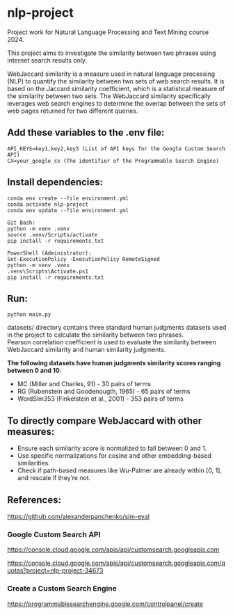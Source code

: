 # nlp-project

Project work for Natural Language Processing and Text Mining course 2024.

This project aims to investigate the similarity between two phrases using internet search results only.

WebJaccard similarity is a measure used in natural language processing (NLP) to quantify the similarity between two sets of web search results.
It is based on the Jaccard similarity coefficient, which is a statistical measure of the similarity between two sets.
The WebJaccard similarity specifically leverages web search engines to determine the overlap between the sets of web pages returned for two different queries.

## Add these variables to the .env file:

```
API_KEYS=key1,key2,key3 (List of API keys for the Google Custom Search API)
CX=your_google_cx (The identifier of the Programmable Search Engine)
```

## Install dependencies:

```
conda env create --file environment.yml
conda activate nlp-project
conda env update --file environment.yml

Git Bash:
python -m venv .venv
source .venv/Scripts/activate
pip install -r requirements.txt

PowerShell (Administrator):
Set-ExecutionPolicy -ExecutionPolicy RemoteSigned
python -m venv .venv
.venv\Scripts\Activate.ps1
pip install -r requirements.txt
```

## Run:

```
python main.py
```

datasets/ directory contains three standard human judgments datasets used in the project to calculate the similarity between two phrases.<br>
Pearson correlation coefficient is used to evaluate the similarity between WebJaccard similarity and human similarity judgments.<br>

<strong>The following datasets have human judgments similarity scores ranging between 0 and 10</strong>:

- MC (Miller and Charles, 91) - 30 pairs of terms
- RG (Rubenstein and Goodenougth, 1965) - 65 pairs of terms
- WordSim353 (Finkelstein et al., 2001) - 353 pairs of terms

## To directly compare WebJaccard with other measures:

- Ensure each similarity score is normalized to fall between 0 and 1.
- Use specific normalizations for cosine and other embedding-based similarities.
- Check if path-based measures like Wu-Palmer are already within [0, 1], and rescale if they’re not.

## References:

https://github.com/alexanderpanchenko/sim-eval

### Google Custom Search API

https://console.cloud.google.com/apis/api/customsearch.googleapis.com

https://console.cloud.google.com/apis/api/customsearch.googleapis.com/quotas?project=nlp-project-34673

### Create a Custom Search Engine

https://programmablesearchengine.google.com/controlpanel/create
